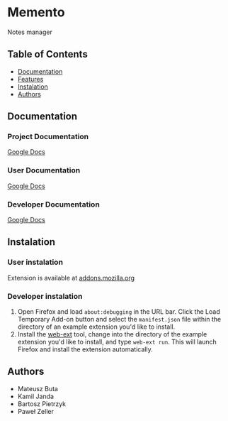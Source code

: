 # Memento
Notes manager

## Table of Contents
- [Documentation](#documentation)
- [Features](#features)
- [Instalation](#instalation)
- [Authors](#authors)

## Documentation
### Project Documentation
[Google Docs](https://docs.google.com/document/d/1bnOYBQ8bv_PaPWbsxxrTglHi4xXS-jNYJtvZfRWvjJg/edit?usp=sharing)

### User Documentation
[Google Docs](https://docs.google.com/document/d/184D6OA1ft1ZRZm3LwbMQywdEUtJ61AwRN-wfxrYLfrI/edit#)

### Developer Documentation
[Google Docs](https://docs.google.com/document/d/1t9c8OAiDiz5X3maa0u-X543da2ZnTOA7ITRXUQMaoBc/edit?fbclid=IwAR1c1Ph8449e1aiko6jGdWyOWJtblK9oKWHmgxTByaYk0y3SD4PEr-T7WdI)

## Instalation
### User instalation
Extension is available at [addons.mozilla.org](https://addons.mozilla.org/en-US/firefox/addon/memento/?fbclid=IwAR3rXx4k9csOYA14Gc85GHcpmigvzwrETUg_C02yzUfTttV3PZYjlihHs-E)

### Developer instalation
1. Open Firefox and load `about:debugging` in the URL bar. Click the Load Temporary Add-on button and select the `manifest.json` file within the directory of an example extension you'd like to install. 
2. Install the [web-ext](https://developer.mozilla.org/en-US/docs/Mozilla/Add-ons/WebExtensions/Getting_started_with_web-ext) tool, change into the directory of the example extension you'd like to install, and type `web-ext run`. This will launch Firefox and install the extension automatically.

## Authors
- Mateusz Buta
- Kamil Janda
- Bartosz Pietrzyk
- Paweł Zeller
